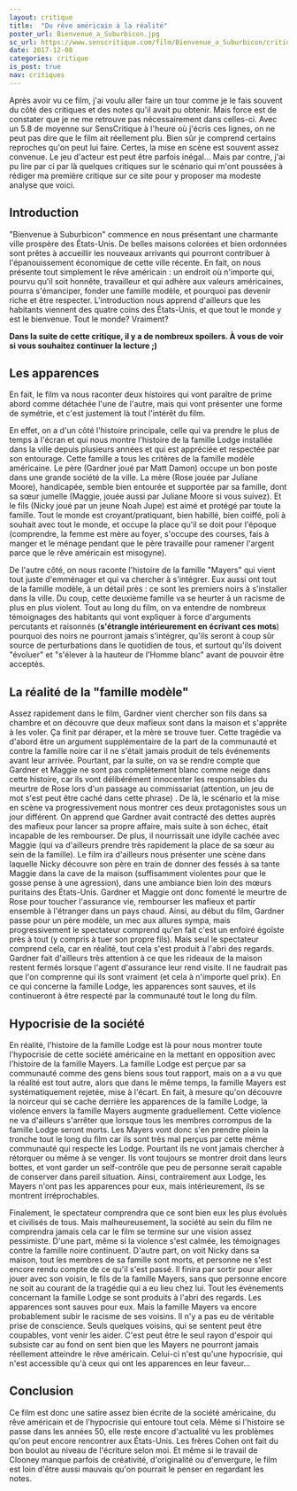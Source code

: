 ```yaml
---
layout: critique
title:  "Du rêve américain à la réalité"
poster_url: Bienvenue_a_Suburbicon.jpg
sc_url: https://www.senscritique.com/film/Bienvenue_a_Suburbicon/critique/145713096
date: 2017-12-08
categories: critique
is_post: true
nav: critiques
---
```



Après avoir vu ce film, j'ai voulu aller faire un tour comme je le fais souvent du côté des critiques et des notes qu'il avait pu obtenir. Mais force est de constater que je ne me retrouve pas nécessairement dans celles-ci. Avec un 5.8 de moyenne sur SensCritique à l'heure où j'écris ces lignes, on ne peut pas dire que le film ait réellement plu. Bien sûr je comprend certains reproches qu'on peut lui faire. Certes, la mise en scène est souvent assez convenue. Le jeu d'acteur est peut être parfois inégal... Mais par contre, j'ai pu lire par ci par là quelques critiques sur le scénario qui m'ont poussées à rédiger ma première critique sur ce site pour y proposer ma modeste analyse que voici.

<!--more-->

## Introduction

"Bienvenue à Suburbicon" commence en nous présentant une charmante ville prospère des États-Unis. De belles maisons colorées et bien ordonnées sont prêtes à accueillir les nouveaux arrivants qui pourront contribuer à l'épanouissement économique de cette ville récente. En fait, on nous présente tout simplement le rêve américain : un endroit où n'importe qui, pourvu qu'il soit honnête, travailleur et qui adhère aux valeurs américaines, pourra s'émanciper, fonder une famille modèle, et pourquoi pas devenir riche et être respecter. L'introduction nous apprend d'ailleurs que les habitants viennent des quatre coins des États-Unis, et que tout le monde y est le bienvenue. Tout le monde? Vraiment?

**Dans la suite de cette critique, il y a de nombreux spoilers. À vous de voir si vous souhaitez continuer la lecture ;)**

## Les apparences

En fait, le film va nous raconter deux histoires qui vont paraître de prime abord comme détachée l'une de l'autre, mais qui vont présenter une forme de symétrie, et c'est justement là tout l'intérêt du film. 

En effet, on a d'un côté l'histoire principale, celle qui va prendre le plus de temps à l'écran et qui nous montre l'histoire de la famille Lodge installée dans la ville depuis plusieurs années et qui est appréciée et respectée par son entourage. Cette famille a tous les critères de la famille modèle américaine. Le père (Gardner joué par Matt Damon) occupe un bon poste dans une grande société de la ville. La mère (Rose jouée par Juliane Moore), handicapée, semble bien entourée et supportée par sa famille, dont sa sœur jumelle (Maggie, jouée aussi par Juliane Moore si vous suivez). Et le fils (Nicky joué par un jeune Noah Jupe) est aimé et protégé par toute la famille. Tout le monde est croyant/pratiquant, bien habillé, bien coiffé, poli à souhait avec tout le monde, et occupe la place qu'il se doit pour l'époque (comprendre, la femme est mère au foyer, s'occupe des courses, fais à manger et le ménage pendant que le père travaille pour ramener l'argent parce que le rêve américain est misogyne).

De l'autre côté, on nous raconte l'histoire de la famille "Mayers" qui vient tout juste d'emménager et qui va chercher à s'intégrer. Eux aussi ont tout de la famille modèle, à un détail près : ce sont les premiers noirs à s'installer dans la ville. Du coup, cette deuxième famille va se heurter à un racisme de plus en plus violent. Tout au long du film, on va entendre de nombreux témoignages des habitants qui vont expliquer à force d'arguments percutants et raisonnés (**s'étrangle intérieurement en écrivant ces mots**) pourquoi des noirs ne pourront jamais s'intégrer, qu'ils seront à coup sûr source de perturbations dans le quotidien de tous, et surtout qu'ils doivent "évoluer" et "s'élever à la hauteur de l'Homme blanc" avant de pouvoir être acceptés.

## La réalité de la "famille modèle"

Assez rapidement dans le film, Gardner vient chercher son fils dans sa chambre et on découvre que deux mafieux sont dans la maison et s'apprête à les voler. Ça finit par déraper, et la mère se trouve tuer. Cette tragédie va d'abord être un argument supplémentaire de la part de la communauté et contre la famille noire car il ne s'était jamais produit de tels événements avant leur arrivée. Pourtant, par la suite, on va se rendre compte que Gardner et Maggie ne sont pas complétement blanc comme neige dans cette histoire, car ils vont délibérément innocenter les responsables du meurtre de Rose lors d'un passage au commissariat (attention, un jeu de mot s'est peut être caché dans cette phrase) . De là, le scénario et la mise en scène va progressivement nous montrer ces deux protagonistes sous un jour différent. On apprend que Gardner avait contracté des dettes auprès des mafieux pour lancer sa propre affaire, mais suite à son échec, était incapable de les rembourser. De plus, il nourrissait une idylle cachée avec Maggie (qui va d'ailleurs prendre très rapidement la place de sa sœur au sein de la famille). Le film ira d'ailleurs nous présenter une scène dans laquelle Nicky découvre son père en train de donner des fessés à sa tante Maggie dans la cave de la maison (suffisamment violentes pour que le gosse pense à une agression), dans une ambiance bien loin des mœurs puritains des États-Unis. Gardner et Maggie ont donc fomenté le meurtre de Rose pour toucher l'assurance vie, rembourser les mafieux et partir ensemble à l'étranger dans un pays chaud.  Ainsi, au début du film, Gardner passe pour un père modèle, un mec aux allures sympa, mais progressivement le spectateur comprend qu'en fait c'est un enfoiré égoïste près à tout (y compris à tuer son propre fils). Mais seul le spectateur comprend cela, car en réalité, tout cela s'est produit à l'abri des regards. Gardner fait d'ailleurs très attention à ce que les rideaux de la maison restent fermés lorsque l'agent d'assurance leur rend visite. Il ne faudrait pas que l'on comprenne qui ils sont vraiment (et cela à n'importe quel prix). En ce qui concerne la famille Lodge, les apparences sont sauves, et ils continueront à être respecté par la communauté tout le long du film.

## Hypocrisie de la société

En réalité, l'histoire de la famille Lodge est là pour nous montrer toute l'hypocrisie de cette société américaine en la mettant en opposition avec l'histoire de la famille Mayers. La famille Lodge est perçue par sa communauté comme des gens biens sous tout rapport, mais on a a vu que la réalité est tout autre, alors que dans le même temps, la famille Mayers est systématiquement rejetée, mise à l'écart. En fait, à mesure qu'on découvre la noirceur qui se cache derrière les apparences de la famille Lodge, la violence envers la famille Mayers augmente graduellement. Cette violence ne va d'ailleurs s'arrêter que lorsque tous les membres corrompus de la famille Lodge seront morts. Les Mayers vont donc s'en prendre plein la tronche tout le long du film car ils sont très mal perçus par cette même communauté qui respecte les Lodge.  Pourtant ils ne vont jamais chercher à rétorquer ou même à se venger. Ils vont toujours se montrer droit dans leurs bottes, et vont garder un self-contrôle que peu de personne serait capable de conserver dans pareil situation. Ainsi, contrairement aux Lodge, les Mayers n'ont pas les apparences pour eux, mais intérieurement, ils se montrent irréprochables.

Finalement, le spectateur comprendra que ce sont bien eux les plus évolués et civilisés de tous. Mais malheureusement, la société au sein du film ne comprendra jamais cela car le film se termine sur une vision assez pessimiste. D'une part, même si la violence s'est calmée, les témoignages contre la famille noire continuent. D'autre part, on voit Nicky dans sa maison, tout les membres de sa famille sont morts, et personne ne s'est encore rendu compte de ce qu'il s'est passé. Il finira par sortir pour aller jouer avec son voisin, le fils de la famille Mayers, sans que personne encore ne soit au courant de la tragédie qui a eu lieu chez lui. Tout les événements concernant la famille Lodge se sont produits à l'abri des regards. Les apparences sont sauves pour eux. Mais la famille Mayers va encore probablement subir le racisme de ses voisins. Il n'y a pas eu de véritable prise de conscience. Seuls quelques voisins, qui se sentent peut être coupables, vont venir les aider. C'est peut être le seul rayon d'espoir qui subsiste car au fond on sent bien que les Mayers ne pourront jamais réellement atteindre le rêve américain. Celui-ci n'est qu'une hypocrisie, qui n'est accessible qu'à ceux qui ont les apparences en leur faveur...

## Conclusion

Ce film est donc une satire assez bien écrite de la société américaine, du rêve américain et de l'hypocrisie qui entoure tout cela. Même si l'histoire se passe dans les années 50, elle reste encore d'actualité vu les problèmes qu'on peut encore rencontrer aux États-Unis. Les frères Cohen ont fait du bon boulot au niveau de l'écriture selon moi. Et même si le travail de Clooney manque parfois de créativité, d'originalité ou d'envergure, le film est loin d'être aussi mauvais qu'on pourrait le penser en regardant les notes. 